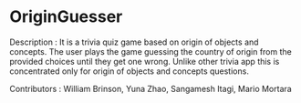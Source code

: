 # OriginGuesser

Description : It is a trivia quiz game based on origin of objects and concepts. The user plays the game guessing the country of origin from the provided choices until they get one wrong. Unlike other trivia app this is concentrated only for origin of objects and concepts questions.

Contributors : William Brinson, Yuna Zhao, Sangamesh Itagi, Mario Mortara
